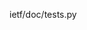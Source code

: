 ietf/doc/tests.py

<!---ietf/doc/tests.py

Jose2004JA/Jose2004JA is a ✨ special ✨ repository because its `README.md` (this file) appears on your GitHub profile.
You can click the Pr
